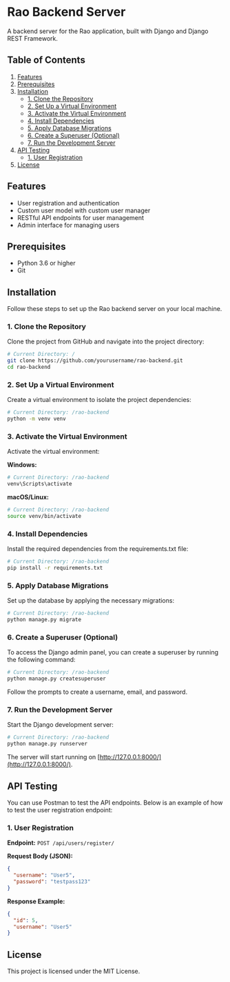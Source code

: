 # Rao Backend Server

A backend server for the Rao application, built with Django and Django REST Framework.

## Table of Contents

1. [Features](#features)
2. [Prerequisites](#prerequisites)
3. [Installation](#installation)
   - [1. Clone the Repository](#1-clone-the-repository)
   - [2. Set Up a Virtual Environment](#2-set-up-a-virtual-environment)
   - [3. Activate the Virtual Environment](#3-activate-the-virtual-environment)
   - [4. Install Dependencies](#4-install-dependencies)
   - [5. Apply Database Migrations](#5-apply-database-migrations)
   - [6. Create a Superuser (Optional)](#6-create-a-superuser-optional)
   - [7. Run the Development Server](#7-run-the-development-server)
4. [API Testing](#api-testing)
   - [1. User Registration](#1-user-registration)
5. [License](#license)

## Features

- User registration and authentication
- Custom user model with custom user manager
- RESTful API endpoints for user management
- Admin interface for managing users

## Prerequisites

- Python 3.6 or higher
- Git

## Installation

Follow these steps to set up the Rao backend server on your local machine.

### 1. Clone the Repository

Clone the project from GitHub and navigate into the project directory:

```bash
# Current Directory: /
git clone https://github.com/yourusername/rao-backend.git
cd rao-backend
```

### 2. Set Up a Virtual Environment

Create a virtual environment to isolate the project dependencies:

```bash
# Current Directory: /rao-backend
python -m venv venv
```

### 3. Activate the Virtual Environment

Activate the virtual environment:

**Windows:**

```bash
# Current Directory: /rao-backend
venv\Scripts\activate
```

**macOS/Linux:**

```bash
# Current Directory: /rao-backend
source venv/bin/activate
```

### 4. Install Dependencies

Install the required dependencies from the requirements.txt file:

```bash
# Current Directory: /rao-backend
pip install -r requirements.txt
```

### 5. Apply Database Migrations

Set up the database by applying the necessary migrations:

```bash
# Current Directory: /rao-backend
python manage.py migrate
```

### 6. Create a Superuser (Optional)

To access the Django admin panel, you can create a superuser by running the following command:

```bash
# Current Directory: /rao-backend
python manage.py createsuperuser
```

Follow the prompts to create a username, email, and password.

### 7. Run the Development Server

Start the Django development server:

```bash
# Current Directory: /rao-backend
python manage.py runserver
```

The server will start running on [http://127.0.0.1:8000/](http://127.0.0.1:8000/).

## API Testing

You can use Postman to test the API endpoints. Below is an example of how to test the user registration endpoint:

### 1. User Registration

**Endpoint:** `POST /api/users/register/`

**Request Body (JSON):**

```json
{
  "username": "User5",
  "password": "testpass123"
}
```

**Response Example:**

```json
{
  "id": 5,
  "username": "User5"
}
```

## License

This project is licensed under the MIT License.
